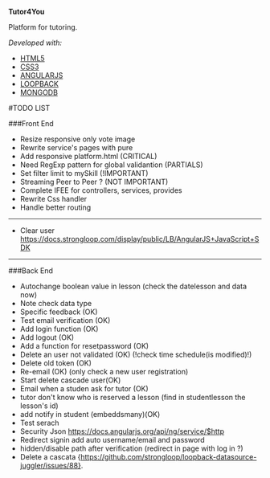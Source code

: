**Tutor4You**

Platform for tutoring.

*Developed with:*

* [HTML5](https://it.wikipedia.org/wiki/HTML5)
* [CSS3](https://it.wikipedia.org/wiki/CSS)
* [ANGULARJS](https://it.wikipedia.org/wiki/AngularJS)
* [LOOPBACK](https://strongloop.com/node-js/loopback-framework/)
* [MONGODB](https://it.wikipedia.org/wiki/MongoDB)

#TODO LIST

###Front End
* Resize responsive only vote image
* Rewrite service's pages with pure
* Add responsive platform.html (CRITICAL)
* Need RegExp pattern for global validantion (PARTIALS)
* Set filter limit to mySkill (!IMPORTANT)
* Streaming Peer to Peer ? (NOT IMPORTANT)
* Complete IFEE for controllers, services, provides
* Rewrite Css handler
* Handle better routing

---------------------------
* Clear user https://docs.strongloop.com/display/public/LB/AngularJS+JavaScript+SDK
--------------------------


###Back End
* Autochange boolean value in lesson (check the datelesson and data now)
* Note  check data type
* Specific feedback  (OK)
* Test email verification   (OK)
* Add login function (OK)
* Add logout (OK)
* Add a function for  resetpassword (OK)
* Delete an user not validated (OK)  (!check time schedule(is modified)!)
* Delete old token (OK)
*  Re-email (OK) (only check a new user registration)
* Start delete cascade user(OK)
* Email when a studen ask for tutor (OK)
* tutor don't know who is reserved a lesson (find in studentlesson the lesson's id)
* add notify in student (embeddsmany)(OK)
* Test serach
*  Security Json https://docs.angularjs.org/api/ng/service/$http
* Redirect signin add auto username/email and password
* hidden/disable path after verification (redirect in page with log in ?)
* Delete a cascata {https://github.com/strongloop/loopback-datasource-juggler/issues/88}.
